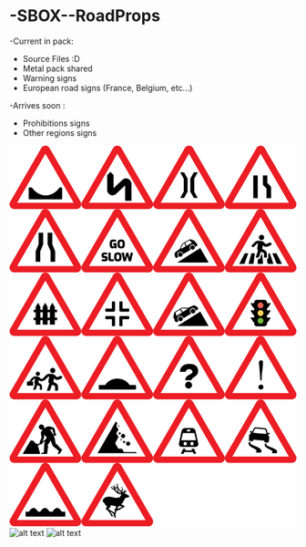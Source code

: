 # -SBOX--RoadProps

-Current in pack: 
  - Source Files :D
  - Metal pack shared
  - Warning signs
  - European road signs (France, Belgium, etc...)

-Arrives soon :
  - Prohibitions signs
  - Other regions signs

![alt text](https://github.com/Mbk10201/-SBOX--RoadProps/blob/main/warnings.png)
![alt text](https://i.imgur.com/jP1T756.png)
![alt text](https://i.imgur.com/HgsbGIQ.png)
